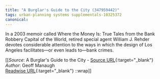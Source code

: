 ```yaml
---
title: "A Burglar's Guide to the City (347959442)"
tags: urban-planning systems supplementals-10325372
canonical: 
---
```


In a 2003 memoir called Where the Money Is: True Tales from the Bank Robbery Capital of the World, retired special agent William J. Rehder devotes considerable attention to the ways in which the design of Los Angeles facilitates—or even leads to—bank crimes.


[[_Source_: A Burglar's Guide to the City - [Source URL](){:target="_blank"}<br>
_Author_: Geoff Manaugh<br>
[Readwise URL](https://readwise.io/open/347959442){:target="_blank"}
::wrap]]